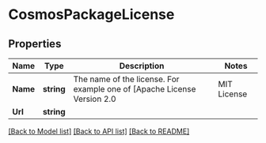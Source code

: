 # CosmosPackageLicense

## Properties
Name | Type | Description | Notes
------------ | ------------- | ------------- | -------------
**Name** | **string** | The name of the license. For example one of [Apache License Version 2.0 | MIT License | BSD License | Proprietary] | 
**Url** | **string** |  | 

[[Back to Model list]](../README.md#documentation-for-models) [[Back to API list]](../README.md#documentation-for-api-endpoints) [[Back to README]](../README.md)


